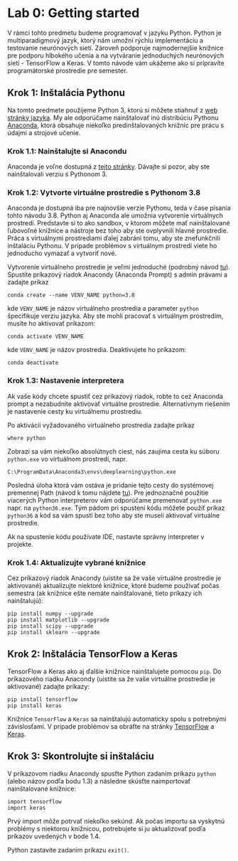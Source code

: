# Lab 0: Getting started

V rámci tohto predmetu budeme programovať v jazyku Python. Python je multiparadigmový jazyk, ktorý nám umožní rýchlu implementáciu a testovanie neurónových sietí. Zároveň podporuje najmodernejšie knižnice pre podporu hlbokého učenia a na vytváranie jednoduchých neurónových sietí - TensorFlow a Keras. V tomto návode vám ukážeme ako si pripravíte programátorské prostredie pre semester.

## Krok 1: Inštalácia Pythonu
Na tomto predmete použijeme Python 3, ktorú si môžete stiahnuť z [web stránky jazyka](https://www.python.org/downloads/). My ale odporúčame nainštalovať inú distribúciu Pythonu [Anaconda](https://www.anaconda.com), ktorá obsahuje niekoľko predinštalovaných knižníc pre prácu s údajmi a strojové učenie.

### Krok 1.1: Nainštalujte si Anacondu
Anaconda je voľne dostupná z [tejto stránky](https://www.anaconda.com/distribution/). Dávajte si pozor, aby ste nainštalovali verziu s Pythonom 3.

### Krok 1.2: Vytvorte virtuálne prostredie s Pythonom 3.8
Anaconda je dostupná iba pre najnovšie verzie Pythonu, teda v čase písania tohto návodu 3.8. Python aj Anaconda ale umožnia vytvorenie virtuálnych prostredí. Predstavte si to ako sandbox, v ktorom môžete mať nainštalované ľubovoľné knižnice a nástroje bez toho aby ste ovplyvnili hlavné prostredie. Práca s virtuálnymi prostrediami ďalej zabráni tomu, aby ste znefunkčnili inštaláciu Pythonu. V prípade problémov s virtuálnym prostredí viete ho jednoducho vymazať a vytvoriť nové.

Vytvorenie virtuálneho prostredie je veľmi jednoduché (podrobný návod [tu](https://docs.conda.io/projects/conda/en/latest/user-guide/getting-started.html#managing-python)). Spustite príkazový riadok Anacondy (Anaconda Prompt) s admin právami a zadajte príkaz

```conda create --name VENV_NAME python=3.8```

kde `VENV_NAME` je názov virtuálneho prostredia a parameter `python` špecifikuje verziu jazyka. Aby ste mohli pracovať s virtuálnym prostredím, musíte ho aktivovať príkazom:

```conda activate VENV_NAME```

kde `VENV_NAME` je názov prostredia. Deaktivujete ho príkazom:

```conda deactivate```

### Krok 1.3: Nastavenie interpretera
Ak vaše kódy chcete spustiť cez príkazový riadok, robte to cez Anaconda prompt a nezabudnite aktivovať virtuálne prostredie. Alternatívnym riešením je nastavenie cesty ku virtuálnemu prostrediu.

Po aktivácii vyžadovaného virtuálneho prostredia zadajte príkaz

```where python```

Zobrazí sa vám niekoľko absolútnych ciest, nás zaujíma cesta ku súboru `python.exe` vo virtuálnom prostredí, napr.

```C:\ProgramData\Anaconda3\envs\deeplearning\python.exe```

Posledná úloha ktorá vám ostáva je pridanie tejto cesty do systémovej premennej Path (návod k tomu nájdete [tu](https://docs.telerik.com/teststudio/features/test-runners/add-path-environment-variables)). Pre jednoznačné použitie viacerých Python interpreterov vám odporúčame premenovať `python.exe` napr. na `python36.exe`. Tým pádom pri spustení kódu môžete použiť príkaz `python36` a kód sa vám spustí bez toho aby ste museli aktivovať virtuálne prostredie.

Ak na spustenie kódu používate IDE, nastavte správny interpreter v projekte.

### Krok 1.4: Aktualizujte vybrané knižnice
Cez príkazový riadok Anacondy (uistite sa že vaše virtuálne prostredie je aktivované) aktualizujte niektoré knižnice, ktoré budeme používať počas semestra (ak knižnice ešte nemáte nainštalované, tieto príkazy ich nainštalujú):

```
pip install numpy --upgrade
pip install matplotlib --upgrade
pip install scipy --upgrade
pip install sklearn --upgrade
```

## Krok 2: Inštalácia TensorFlow a Keras
TensorFlow a Keras ako aj ďalšie knižnice nainštalujete pomocou `pip`. Do príkazového riadku Anacondy (uistite sa že vaše virtuálne prostredie je aktivované) zadajte príkazy:

```
pip install tensorflow
pip install keras
```

Knižnice `TensorFlow` a `Keras` sa nainštalujú automaticky spolu s potrebnými závislosťami. V prípade problémov sa obráťte na stránky [TensorFlow](https://www.tensorflow.org/install/pip) a [Keras](https://keras.io/#installation).

## Krok 3: Skontrolujte si inštaláciu
V príkazovom riadku Anacondy spusťte Python zadaním príkazu `python` (alebo názov podľa bodu 1.3) a následne skúsťte naimportovať nainštalované knižnice:

```
import tensorflow
import keras
```

Prvý import môže potrvať niekoľko sekúnd. Ak počas importu sa vyskytnú problémy s niektorou knižnicou, potrebujete si ju aktualizovať podľa príkazov uvedených v bode 1.4.

Python zastavíte zadaním príkazu `exit()`.